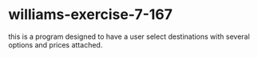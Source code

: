 # williams-exercise-7-167
this is a program designed to have a user select destinations with several options and prices attached. 
